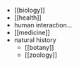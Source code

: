 - [[biology]]
- [[health]]
- human interaction...
- [[medicine]]
- natural history
    - [[botany]]
    - [[zoology]]
